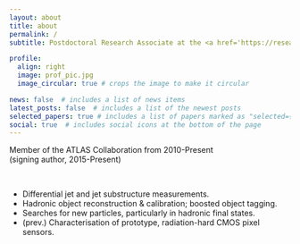 ```yaml
---
layout: about
title: about
permalink: /
subtitle: Postdoctoral Research Associate at the <a href='https://research.manchester.ac.uk/en/persons/matthew-leblanc'>University of Manchester</a>.

profile:
  align: right
  image: prof_pic.jpg
  image_circular: true # crops the image to make it circular

news: false  # includes a list of news items
latest_posts: false  # includes a list of the newest posts
selected_papers: true # includes a list of papers marked as "selected={true}"
social: true  # includes social icons at the bottom of the page
---
```


<p>Member of the ATLAS Collaboration from 2010-Present <br> (signing author, 2015-Present)</p>
<br>
<ul>
<li>Differential jet and jet substructure measurements.</li>
<li>Hadronic object reconstruction & calibration; boosted object tagging.</li>
<li>Searches for new particles, particularly in hadronic final states.</li>
<li>(prev.) Characterisation of prototype, radiation-hard CMOS pixel sensors.</li>
</ul>